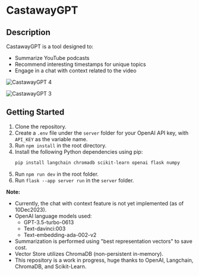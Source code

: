 # CastawayGPT

## Description
CastawayGPT is a tool designed to:
- Summarize YouTube podcasts
- Recommend interesting timestamps for unique topics
- Engage in a chat with context related to the video

![CastawayGPT 4](https://github.com/w4rlock999/CastawayGPT/assets/19953728/a4a57761-a5da-4386-a30f-0c25ce84f946)

![CastawayGPT 3](https://github.com/w4rlock999/CastawayGPT/assets/19953728/933b393d-b247-4b9c-b9e0-4fc37c0bf44d)


## Getting Started
1. Clone the repository.
2. Create a `.env` file under the `server` folder for your OpenAI API key, with `API_KEY` as the variable name.
3. Run `npm install` in the root directory.
4. Install the following Python dependencies using pip:
    ```bash
    pip install langchain chromadb scikit-learn openai flask numpy
    ```
5. Run `npm run dev` in the root folder.
6. Run `flask --app server run` in the `server` folder.

**Note:**
- Currently, the chat with context feature is not yet implemented (as of 10Dec2023).
- OpenAI language models used:
    - GPT-3.5-turbo-0613
    - Text-davinci:003
    - Text-embedding-ada-002-v2
- Summarization is performed using "best representation vectors" to save cost.
- Vector Store utilizes ChromaDB (non-persistent in-memory).
- This repository is a work in progress, huge thanks to OpenAI, Langchain, ChromaDB, and Scikit-Learn.

